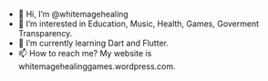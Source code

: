 - 👋 Hi, I’m @whitemagehealing
- 👀 I’m interested in Education, Music, Health, Games, Goverment Transparency.
- 🌱 I’m currently learning Dart and Flutter.
- 📫 How to reach me? My website is whitemagehealinggames.wordpress.com.

<!---
whitemagehealing/whitemagehealing is a ✨ special ✨ repository because its `README.md` (this file) appears on your GitHub profile.
You can click the Preview link to take a look at your changes.
--->
